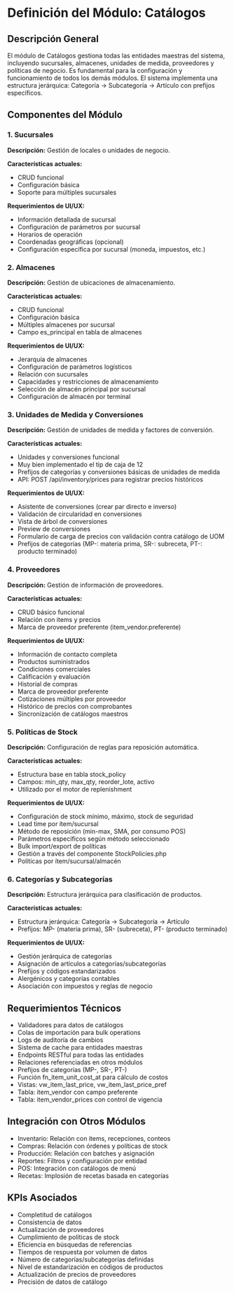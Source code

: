 # Definición del Módulo: Catálogos

## Descripción General
El módulo de Catálogos gestiona todas las entidades maestras del sistema, incluyendo sucursales, almacenes, unidades de medida, proveedores y políticas de negocio. Es fundamental para la configuración y funcionamiento de todos los demás módulos. El sistema implementa una estructura jerárquica: Categoría → Subcategoría → Artículo con prefijos específicos.

## Componentes del Módulo

### 1. Sucursales
**Descripción:** Gestión de locales o unidades de negocio.

**Características actuales:**
- CRUD funcional
- Configuración básica
- Soporte para múltiples sucursales

**Requerimientos de UI/UX:**
- Información detallada de sucursal
- Configuración de parámetros por sucursal
- Horarios de operación
- Coordenadas geográficas (opcional)
- Configuración específica por sucursal (moneda, impuestos, etc.)

### 2. Almacenes
**Descripción:** Gestión de ubicaciones de almacenamiento.

**Características actuales:**
- CRUD funcional
- Configuración básica
- Múltiples almacenes por sucursal
- Campo es_principal en tabla de almacenes

**Requerimientos de UI/UX:**
- Jerarquía de almacenes
- Configuración de parámetros logísticos
- Relación con sucursales
- Capacidades y restricciones de almacenamiento
- Selección de almacén principal por sucursal
- Configuración de almacén por terminal

### 3. Unidades de Medida y Conversiones
**Descripción:** Gestión de unidades de medida y factores de conversión.

**Características actuales:**
- Unidades y conversiones funcional
- Muy bien implementado el tip de caja de 12
- Prefijos de categorías y conversiones básicas de unidades de medida
- API: POST /api/inventory/prices para registrar precios históricos

**Requerimientos de UI/UX:**
- Asistente de conversiones (crear par directo e inverso)
- Validación de circularidad en conversiones
- Vista de árbol de conversiones
- Preview de conversiones
- Formulario de carga de precios con validación contra catálogo de UOM
- Prefijos de categorías (MP-: materia prima, SR-: subreceta, PT-: producto terminado)

### 4. Proveedores
**Descripción:** Gestión de información de proveedores.

**Características actuales:**
- CRUD básico funcional
- Relación con items y precios
- Marca de proveedor preferente (item_vendor.preferente)

**Requerimientos de UI/UX:**
- Información de contacto completa
- Productos suministrados
- Condiciones comerciales
- Calificación y evaluación
- Historial de compras
- Marca de proveedor preferente
- Cotizaciones múltiples por proveedor
- Histórico de precios con comprobantes
- Sincronización de catálogos maestros

### 5. Políticas de Stock
**Descripción:** Configuración de reglas para reposición automática.

**Características actuales:**
- Estructura base en tabla stock_policy
- Campos: min_qty, max_qty, reorder_lote, activo
- Utilizado por el motor de replenishment

**Requerimientos de UI/UX:**
- Configuración de stock mínimo, máximo, stock de seguridad
- Lead time por ítem/sucursal
- Método de reposición (min-max, SMA, por consumo POS)
- Parámetros específicos según método seleccionado
- Bulk import/export de políticas
- Gestión a través del componente StockPolicies.php
- Políticas por ítem/sucursal/almacén

### 6. Categorías y Subcategorías
**Descripción:** Estructura jerárquica para clasificación de productos.

**Características actuales:**
- Estructura jerárquica: Categoría → Subcategoría → Artículo
- Prefijos: MP- (materia prima), SR- (subreceta), PT- (producto terminado)

**Requerimientos de UI/UX:**
- Gestión jerárquica de categorías
- Asignación de artículos a categorías/subcategorías
- Prefijos y códigos estandarizados
- Alergénicos y categorías contables
- Asociación con impuestos y reglas de negocio

## Requerimientos Técnicos
- Validadores para datos de catálogos
- Colas de importación para bulk operations
- Logs de auditoría de cambios
- Sistema de cache para entidades maestras
- Endpoints RESTful para todas las entidades
- Relaciones referenciadas en otros módulos
- Prefijos de categorías (MP-, SR-, PT-)
- Función fn_item_unit_cost_at para cálculo de costos
- Vistas: vw_item_last_price, vw_item_last_price_pref
- Tabla: item_vendor con campo preferente
- Tabla: item_vendor_prices con control de vigencia

## Integración con Otros Módulos
- Inventario: Relación con items, recepciones, conteos
- Compras: Relación con órdenes y políticas de stock
- Producción: Relación con batches y asignación
- Reportes: Filtros y configuración por entidad
- POS: Integración con catálogos de menú
- Recetas: Implosión de recetas basada en categorías

## KPIs Asociados
- Completitud de catálogos
- Consistencia de datos
- Actualización de proveedores
- Cumplimiento de políticas de stock
- Eficiencia en búsquedas de referencias
- Tiempos de respuesta por volumen de datos
- Número de categorías/subcategorías definidas
- Nivel de estandarización en códigos de productos
- Actualización de precios de proveedores
- Precisión de datos de catálogo